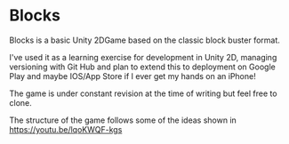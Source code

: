 # Blocks

Blocks is a basic Unity 2DGame based on the classic block buster format. 

I've used it as a learning exercise for development in Unity 2D, managing versioning with Git Hub and plan to extend this to deployment on Google Play and maybe IOS/App Store if I ever get my hands on an iPhone!

The game is under constant revision at the time of writing but feel free to clone.

The structure of the game follows some of the ideas shown in https://youtu.be/lqoKWQF-kgs 
